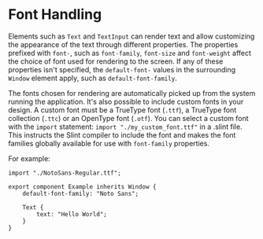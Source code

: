 <!-- Copyright © SixtyFPS GmbH <info@slint.dev> ; SPDX-License-Identifier: MIT -->

# Font Handling

Elements such as `Text` and `TextInput` can render text and allow customizing the appearance of the text through
different properties. The properties prefixed with `font-`, such as `font-family`, `font-size` and `font-weight`
affect the choice of font used for rendering to the screen. If any of these properties isn't specified, the `default-font-`
values in the surrounding `Window` element apply, such as `default-font-family`.

The fonts chosen for rendering are automatically picked up from the system running the application. It's also possible to include custom
fonts in your design. A custom font must be a TrueType font (`.ttf`), a TrueType font collection (`.ttc`) or an OpenType font (`.otf`).
You can select a custom font with the `import` statement: `import "./my_custom_font.ttf"` in a .slint file. This
instructs the Slint compiler to include the font and makes the font families globally available for use with
`font-family` properties.

For example:

```slint,ignore
import "./NotoSans-Regular.ttf";

export component Example inherits Window {
    default-font-family: "Noto Sans";

    Text {
        text: "Hello World";
    }
}
```
